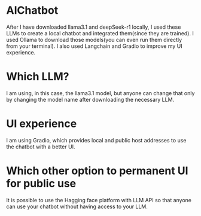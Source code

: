 # AIChatbot
After I have downloaded llama3.1 and deepSeek-r1 locally, I used these LLMs to create a local chatbot and integrated them(since they are trained). I used Ollama to download those models(you can even run them directly from your terminal). I also used Langchain and Gradio  to improve my UI experience.
# Which LLM?
I am using, in this case, the llama3.1 model, but anyone can change that only by changing the model name after downloading the necessary LLM.

# UI experience

I am using Gradio, which provides local and public host addresses to use the chatbot with a better UI. 

# Which other option to permanent UI for public use 

It is possible to use the Hagging face platform with LLM API so that anyone can use your chatbot without having access to your LLM. 


